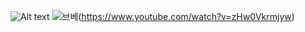![Alt text](https://camo.githubusercontent.com/202c9ae1d457d6109be6c4cf13db9cac5fd708a6/687474703a2f2f6366696c65362e75662e746973746f72792e636f6d2f696d6167652f32343236453634363534334339423435333243374230) 
![브베](http://postfiles3.naver.net/MjAxNzA2MDJfMjYw/MDAxNDk2MzY4OTgwNzk4.NJEbjdBGb5T_WDYy2HhUz4JbiHo5h6cvgY93jmqXpUQg.aCBsupReNKeN8BDLmKSDquLIBdAfwmI7JPtY95RqcLgg.PNG.oscr81/K-001.png?type=w966)(https://www.youtube.com/watch?v=zHw0Vkrmjyw)
